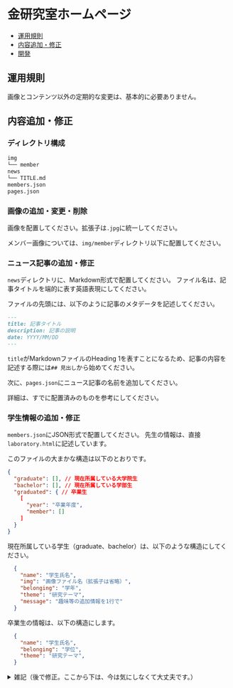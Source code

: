# 金研究室ホームページ

- [運用規則](#運用規則)
- [内容追加・修正](#内容追加修正)
- [開発](#開発)

## 運用規則

画像とコンテンツ以外の定期的な変更は、基本的に必要ありません。

## 内容追加・修正

### ディレクトリ構成

```bash
img
└── member
news
└── TITLE.md
members.json
pages.json
```

### 画像の追加・変更・削除

画像を配置してください。拡張子は`.jpg`に統一してください。

メンバー画像については、`img/member`ディレクトリ以下に配置してください。

### ニュース記事の追加・修正

`news`ディレクトリに、Markdown形式で配置してください。
ファイル名は、記事タイトルを端的に表す英語表現にしてください。

ファイルの先頭には、以下のように記事のメタデータを記述してください。

```markdown
---
title: 記事タイトル
description: 記事の説明
date: YYYY/MM/DD
---
```

`title`がMarkdownファイルのHeading 1を表すことになるため、記事の内容を記述する際には`## 見出し`から始めてください。

次に、`pages.json`にニュース記事の名前を追加してください。

詳細は、すでに配置済みのものを参考にしてください。

### 学生情報の追加・修正

`members.json`にJSON形式で配置してください。
先生の情報は、直接`laboratory.html`に記述しています。

このファイルの大まかな構造は以下のとおりです。

```json
{
  "graduate": [], // 現在所属している大学院生
  "bachelor": [], // 現在所属している学部生
  "graduated": { // 卒業生
    [
      "year": "卒業年度",
      "member": []
    ]
  }
}
```

現在所属している学生（graduate、bachelor）は、以下のような構造にしてください。

```json
  {
    "name": "学生氏名",
    "img": "画像ファイル名（拡張子は省略）",
    "belonging": "学年",
    "theme": "研究テーマ",
    "message": "趣味等の追加情報を1行で"
  }
```

卒業生の情報は、以下の構造にします。

```json
  {
    "name": "学生氏名",
    "belonging": "学位",
    "theme": "研究テーマ",
  }
```

<details>
<summary>
雑記（後で修正。ここから下は、今は気にしなくて大丈夫です。）
</summary>

https://github.com/kimjlab/kimjlab.github.io/settings/pages 
で Deploy static content to Pagesする
Static HTMLを選択(.github/workflows/static.ymlが生成される)


```sh
sudo apt install -y nginx
nginx
#open localhost:8080

#if not working
sudo vim /etc/nginx/sites-available/default

#server {
#    listen 8080;
#}

nginx -s reload
```

## 必要な開発環境

- nginx
  - サーバー構築なしでも起動しますが、jsonがfetchされないため一部コンテンツが非表示になります。
- VSCode

一応、GitHub上でコードを編集することもできますが、VSCode等を使うことを推奨します。
ただし、Contentの追加・編集のみであればGitHub上で作業しても大丈夫だと思います（ローカルで開発する場合にはプルして差分を更新すること）。

## 開発方法

- nginxサーバーの起動
```sh
nginx
```

- rootディレクトリに移動(デフォルトはmacでは`/usr/local/var/www/`、ubuntuでは`/var/www/html`)

### Setup
(未着手)

このリポジトリを`git clone`した後、依存関係をインストールしてください。

```bash
# npm
npm install
```

### Development Server
(未着手)

開発サーバーを起動するには、以下のコマンドを実行してください。

```bash
npm run dev
```

通常であれば、`http://localhost:3000`で開発環境が起動します。

### 開発中

ローカル環境で開発している場合、`git pull`してリモートリポジトリの変更を取り込んでください。

画像を修正する場合には、`/components`ディレクトリ以下のコンポーネントを確認してください。
例えば、ページタイトル部分の背景画像は`/components/utilities/PageTitle.vue`内で指定しています。

このサイトは [Tailwind CSS](https://tailwindcss.com/) を使用しています。

#### publications.md
(未着手、教員データベースのwebスクレイピング？)

`publications.md`には、研究業績をMarkdown形式で配置してください。
すでに配置済みのファイルを確認し、フォーマットに従ってください。

ナンバリングについて、`1.`をつければ自動的にナンバリングされます。
確認していませんが、番号がバラバラでも自動的にナンバリングされると思います。

#### research.json
(未着手)


`research.json`には、研究内容をJSON形式で配置してください。
これは、トップページ（index.vue）にカード形式で表示される内容です。

```json
[
  {
    "title": "研究テーマ",
    "description": "研究内容の説明",
    "img": "画像ファイル名（拡張子は省略）"
  }
]
```

`about.html`の研究紹介については、直接`about.html`に記述しているので、必要に応じてそちらを更新してください。

#### schedule.json
(未着手)

`schedule.json`には、スケジュールをJSON形式で配置してください。

```json
[
  {
    "type": "", // 年間、週間
    "items": [
      {
        "time": "", // 時間
        "content": "" // 内容
      }
    ]
  }
]
```

### コンテンツ
(未着手)

コンテンツは`content`ディレクトリ以下に配置してください。


</details>

